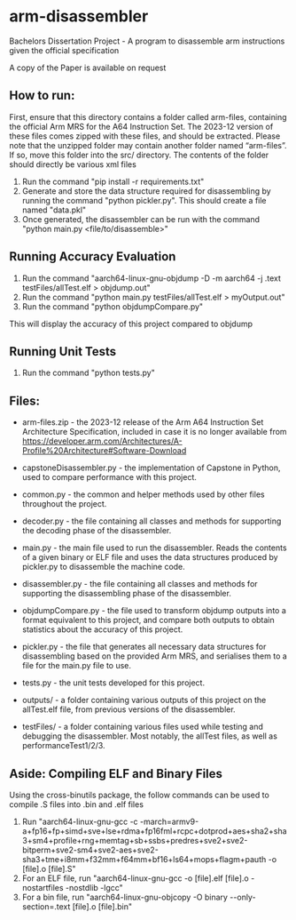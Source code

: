 # arm-disassembler
Bachelors Dissertation Project - A program to disassemble arm instructions given the official specification

A copy of the Paper is available on request

## How to run:

First, ensure that this directory contains a folder called arm-files, containing the official Arm MRS for the A64 Instruction Set. The 2023-12 version of these files comes zipped with these files, and should be extracted.
Please note that the unzipped folder may contain another folder named “arm-files”. If so, move this folder into the src/ directory. The contents of the folder should directly be various xml files

1. Run the command "pip install -r requirements.txt"
2. Generate and store the data structure required for disassembling by running the command "python pickler.py". This should create a file named "data.pkl"
3. Once generated, the disassembler can be run with the command "python main.py <file/to/disassemble>"


## Running Accuracy Evaluation

1. Run the command "aarch64-linux-gnu-objdump -D -m aarch64 -j .text testFiles/allTest.elf > objdump.out"
2. Run the command "python main.py testFiles/allTest.elf > myOutput.out"
3. Run the command "python objdumpCompare.py"

This will display the accuracy of this project compared to objdump


## Running Unit Tests

1. Run the command "python tests.py"



## Files:
- arm-files.zip - the 2023-12 release of the Arm A64 Instruction Set Architecture Specification, included in case it is no longer available from https://developer.arm.com/Architectures/A-Profile%20Architecture#Software-Download

- capstoneDisassembler.py - the implementation of Capstone in Python, used to compare performance with this project.

- common.py - the common and helper methods used by other files throughout the project.

- decoder.py - the file containing all classes and methods for supporting the decoding phase of the disassembler.

- main.py - the main file used to run the disassembler. Reads the contents of a given binary or ELF file and uses the data structures produced by pickler.py to disassemble the machine code.

- disassembler.py - the file containing all classes and methods for supporting the disassembling phase of the disassembler.

- objdumpCompare.py - the file used to transform objdump outputs into a format equivalent to this project, and compare both outputs to obtain statistics about the accuracy of this project.

- pickler.py - the file that generates all necessary data structures for disassembling based on the provided Arm MRS, and serialises them to a file for the main.py file to use.

- tests.py - the unit tests developed for this project.

- outputs/ - a folder containing various outputs of this project on the allTest.elf file, from previous versions of the disassembler.

- testFiles/ - a folder containing various files used while testing and debugging the disassembler. Most notably, the allTest files, as well as performanceTest1/2/3.

## Aside: Compiling ELF and Binary Files

Using the cross-binutils package, the follow commands can be used to compile .S files into .bin and .elf files

1. Run "aarch64-linux-gnu-gcc -c -march=armv9-a+fp16+fp+simd+sve+lse+rdma+fp16fml+rcpc+dotprod+aes+sha2+sha3+sm4+profile+rng+memtag+sb+ssbs+predres+sve2+sve2-bitperm+sve2-sm4+sve2-aes+sve2-sha3+tme+i8mm+f32mm+f64mm+bf16+ls64+mops+flagm+pauth -o [file].o [file].S"
2. For an ELF file, run "aarch64-linux-gnu-gcc -o [file].elf [file].o -nostartfiles -nostdlib -lgcc"
3. For a bin file, run "aarch64-linux-gnu-objcopy -O binary --only-section=.text [file].o [file].bin"
